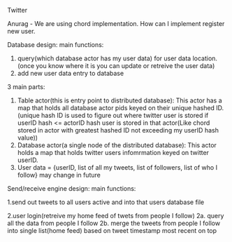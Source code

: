Twitter



Anurag - We are using chord implementation. How can I implement register new user. 



Database design:
main functions:
1. query(which database actor has my user data) for user data location.(once you know where it is you can update or retreive the user data) 
2. add new user data entry to database

3 main parts:
1. Table actor(this is entry point to distributed database): This actor has a map that holds all database actor pids keyed on their unique hashed ID. (unique hash ID is used to figure out where twitter user is stored if userID hash <= actorID hash user is stored in that actor(Like chord stored in actor with greatest hashed ID not exceeding my userID hash value))
2. Database actor(a single node of the distributed database): This actor holds a map that holds twitter users infomrmation keyed on twitter userID.
3. User data = {userID, list of all my tweets, list of followers, list of who I follow} may change in future

Send/receive engine design:
main functions:

1.send out tweets to all users active and into that users database file

2.user login(retreive my home feed of twets from people I follow)
  2a. query all the data from people I follow
  2b. merge the tweets from people I follow into single list(home feed) based on tweet timestamp most recent on top
  
